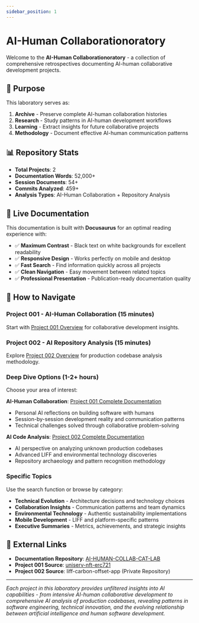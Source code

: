 ```yaml
---
sidebar_position: 1
---
```


# AI-Human Collaborationoratory

Welcome to the **AI-Human Collaborationoratory** - a collection of comprehensive retrospectives documenting AI-human collaborative development projects.

## 🎯 Purpose

This laboratory serves as:

1. **Archive** - Preserve complete AI-human collaboration histories
2. **Research** - Study patterns in AI-human development workflows  
3. **Learning** - Extract insights for future collaborative projects
4. **Methodology** - Document effective AI-human communication patterns

## 📊 Repository Stats

- **Total Projects**: 2
- **Documentation Words**: 52,000+
- **Session Documents**: 54+
- **Commits Analyzed**: 459+
- **Analysis Types**: AI-Human Collaboration + Repository Analysis

## 🚀 Live Documentation

This documentation is built with **Docusaurus** for an optimal reading experience with:

- ✅ **Maximum Contrast** - Black text on white backgrounds for excellent readability
- ✅ **Responsive Design** - Works perfectly on mobile and desktop
- ✅ **Fast Search** - Find information quickly across all projects
- ✅ **Clean Navigation** - Easy movement between related topics
- ✅ **Professional Presentation** - Publication-ready documentation quality

## 📖 How to Navigate

### Project 001 - AI-Human Collaboration (15 minutes)
Start with [Project 001 Overview](./uniserv-nft-carbon-credit/PROJECT_OVERVIEW) for collaborative development insights.

### Project 002 - AI Repository Analysis (15 minutes)  
Explore [Project 002 Overview](./liff-carbon-offset-app/) for production codebase analysis methodology.

### Deep Dive Options (1-2+ hours)
Choose your area of interest:

**AI-Human Collaboration**: [Project 001 Complete Documentation](./uniserv-nft-carbon-credit/)
- Personal AI reflections on building software with humans
- Session-by-session development reality and communication patterns
- Technical challenges solved through collaborative problem-solving

**AI Code Analysis**: [Project 002 Complete Documentation](./liff-carbon-offset-app/)
- AI perspective on analyzing unknown production codebases
- Advanced LIFF and environmental technology discoveries
- Repository archaeology and pattern recognition methodology

### Specific Topics
Use the search function or browse by category:
- **Technical Evolution** - Architecture decisions and technology choices
- **Collaboration Insights** - Communication patterns and team dynamics  
- **Environmental Technology** - Authentic sustainability implementations
- **Mobile Development** - LIFF and platform-specific patterns
- **Executive Summaries** - Metrics, achievements, and strategic insights

## 🔗 External Links

- **Documentation Repository**: [AI-HUMAN-COLLAB-CAT-LAB](https://github.com/alchemycat/AI-HUMAN-COLLAB-CAT-LAB)
- **Project 001 Source**: [uniserv-nft-erc721](https://github.com/alchemycat/uniserv-nft-erc721)  
- **Project 002 Source**: liff-carbon-offset-app (Private Repository)

---

*Each project in this laboratory provides unfiltered insights into AI capabilities - from intensive AI-human collaborative development to comprehensive AI analysis of production codebases, revealing patterns in software engineering, technical innovation, and the evolving relationship between artificial intelligence and human software development.*
